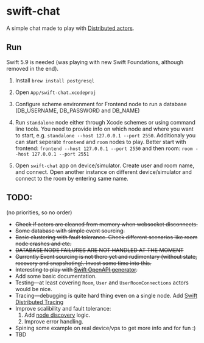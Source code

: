 #  swift-chat

A simple chat made to play with [Distributed actors](https://www.swift.org/blog/distributed-actors/).

## Run

Swift 5.9 is needed (was playing with new Swift Foundations, although removed in the end).

1. Install `brew install postgresql`

2. Open `App/swift-chat.xcodeproj`

3. Configure scheme environment for Frontend node to run a database (DB_USERNAME, DB_PASSWORD and DB_NAME)

4. Run `standalone` node either through Xcode schemes or using command line tools. You need to provide info on which node and where you want to start, e.g. `standalone --host 127.0.0.1 --port 2550`. 
  Additionaly you can start seperate `frontend` and `room` nodes to play. Better start with frontend:
  `frontend --host 127.0.0.1 --port 2550`
  and then room:
  `room --host 127.0.0.1 --port 2551`

5. Open `swift-chat` app on device/simulator. Create user and room name, and connect. Open another instance on different device/simulator and connect to the room by entering same name.

## TODO:
(no priorities, so no order)
* ~~Check if actors are cleaned from memory when websocket disconnects.~~
* ~~Some database with simple event sourcing.~~
* ~~Basic clustering with fault tolerance. Check different scenarios like room node crashes and etc.~~
* ~~DATABASE NODE FAILURES ARE NOT HANDLED AT THE MOMENT~~
* ~~Currently Event sourcing is not there yet and rudimentary (without state, recovery and snapshoting). Invest some time into this.~~
* ~~Interesting to play with [Swift OpenAPI generator](https://github.com/apple/swift-openapi-generator).~~
* Add some basic documentation.
* Testing—at least covering `Room`, `User` and `UserRoomConnections` actors would be nice.
* Tracing—debugging is quite hard thing even on a single node. Add [Swift Distributed Tracing](https://github.com/apple/swift-distributed-tracing)
* Improve scalibility and fault tolerance:
  1. Add [node discovery](https://swiftpackageindex.com/apple/swift-distributed-actors/main/documentation/distributedcluster/clustering#Automatic-Node-Discovery) logic.
  2. Improve error handling. 
* Spining some example on real device/vps to get more info and for fun :)
* TBD
